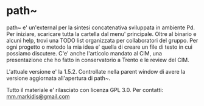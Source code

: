 # path~
path~ e' un'external per la sintesi concatenativa sviluppata in ambiente Pd. 
Per iniziare, scaricare tutta la cartella dal menu' principale. Oltre al binario e alcuni help, trovi una TODO list organizzata per collaboratori del gruppo. Per ogni progetto o metodo la mia idea e' quella di creare un file di testo in cui possiamo discutere. C'e' anche l'articolo mandato al CIM, una presentazione che ho fatto in conservatorio a Trento e le review del CIM.

L'attuale versione e' la 1.5.2. Controllate nella parent window di avere la versione aggiornata all'apertura di path~.

Tutto il materiale e' rilasciato con licenza GPL 3.0.
Per contatti: mm.markidis@gmail.com
